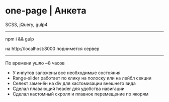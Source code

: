 # one-page | Анкета

SCSS, jQuery, gulp4

*******************************************
npm i && gulp

на http://localhost:8000 поднимется сервер
*******************************************

По времени ушло ~8 часов

- У инпутов заложены все необходимые состояния
- Range-slider работает по клику на полоску или на лейбл секции
- Селект заменён на div для кастомизации внешнего вида
- Сделал плавающий header для удобства навигации
- Сделал кастомный скролл и плавное перемещение по якорям
